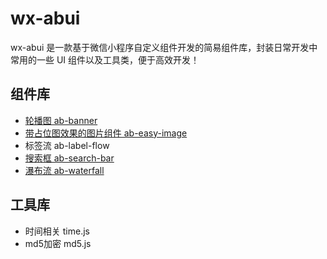 # wx-abui
wx-abui 是一款基于微信小程序自定义组件开发的简易组件库，封装日常开发中常用的一些 UI 组件以及工具类，便于高效开发！

## 组件库
- [轮播图 ab-banner](https://www.jianshu.com/p/6523749f0205)
- [带占位图效果的图片组件 ab-easy-image](https://www.jianshu.com/p/483dbc8bae83)
- 标签流 ab-label-flow
- [搜索框 ab-search-bar](https://www.jianshu.com/p/413d55ee16ec)
- [瀑布流 ab-waterfall](https://www.jianshu.com/p/8665580744b7)

## 工具库
- 时间相关 time.js
- md5加密 md5.js
